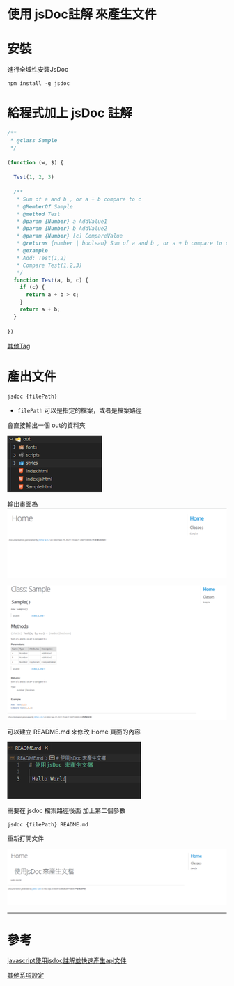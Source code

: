 

# 使用 jsDoc註解 來產生文件

# 安裝

  進行全域性安裝JsDoc

  ```
  npm install -g jsdoc
  ```
# 給程式加上 jsDoc 註解

```javascript
/** 
 * @class Sample
 */

(function (w, $) { 

  Test(1, 2, 3)
  
  /**
   * Sum of a and b , or a + b compare to c
   * @MemberOf Sample
   * @method Test
   * @param {Number} a AddValue1 
   * @param {Number} b AddValue2
   * @param {Number} [c] CompareValue
   * @returns {number | boolean} Sum of a and b , or a + b compare to c 
   * @example 
   * Add: Test(1,2)
   * Compare Test(1,2,3)
   */
  function Test(a, b, c) {
    if (c) {
      return a + b > c;
    }
    return a + b;
  }

})
```


[其他Tag](https://jsdoc.app/index.html#block-tags)


# 產出文件

```
jsdoc {filePath}
```

- `filePath` 可以是指定的檔案，或者是檔案路徑

會直接輸出一個 out的資料夾


![](image.png)

輸出畫面為 
![Alt text](image-1.png)

![Alt text](image-2.png)


可以建立 README.md 來修改 Home 頁面的內容

![Alt text](image-3.png)

需要在 jsdoc 檔案路徑後面 加上第二個參數 

```
jsdoc {filePath} README.md
```

重新打開文件

![Alt text](image-4.png)


--- 

# 參考
[javascript使用jsdoc註解並快速產生api文件](https://www.gss.com.tw/blog/javascript%E4%BD%BF%E7%94%A8jsdoc%E8%A8%BB%E8%A7%A3%E4%B8%A6%E5%BF%AB%E9%80%9F%E7%94%A2%E7%94%9Fapi%E6%96%87%E4%BB%B6)

[其他系項設定](http://shouce.jb51.net/jsdoc/index.html)